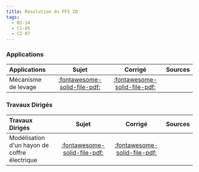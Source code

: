```yaml
---
title: Résolution du PFS 2D 
tags:
  - B2-14
  - C1-05
  - C2-07
---
```


[comment]: <> (Généré automatiquement par ALL_PDF/make_markdown.py, creation_fichiers_activites)


### Applications 
 
| Applications | Sujet | Corrigé | Sources  | 
| :-------------- | :---: | :-----: | :------: | 
| Mécanisme de levage | [:fontawesome-solid-file-pdf:](https://xpessoles-cpge.fr/pdf/Cy_11_Ch_03_PFS_2D_Application_01_Levage_Sujet.pdf) | [:fontawesome-solid-file-pdf:](https://xpessoles-cpge.fr/pdf/Cy_11_Ch_03_PFS_2D_Application_01_Levage_Corrige.pdf) | | Suspension automobile | [:fontawesome-solid-file-pdf:](https://xpessoles-cpge.fr/pdf/Cy_11_Ch_03_PFS_2D_Application_02_FM_Sujet.pdf) | [:fontawesome-solid-file-pdf:](https://xpessoles-cpge.fr/pdf/Cy_11_Ch_03_PFS_2D_Application_02_FM_Corrige.pdf) | | Étude d'un robot Kuka | [:fontawesome-solid-file-pdf:](https://xpessoles-cpge.fr/pdf/Cy_11_Ch_03_PFS_2D_Application_03_Kuka_Sujet.pdf) | [:fontawesome-solid-file-pdf:](https://xpessoles-cpge.fr/pdf/Cy_11_Ch_03_PFS_2D_Application_03_Kuka_Corrige.pdf) | [:material-github:](https://github.com/xpessoles/PSI_Cy_11_Statique_Revisions/tree/main/Chapitre_03_Strategie/Cy_11_Ch_03_PFS_2D_Application_03_Kuka) | 

### Travaux Dirigés 
 
| Travaux Dirigés | Sujet | Corrigé | Sources  | 
| :-------------- | :---: | :-----: | :------: | 
| Modélisation d'un hayon de coffre électrique | [:fontawesome-solid-file-pdf:](https://xpessoles-cpge.fr/pdf/Cy_11_Ch_03_PFS_2D_TD_01_Hayon_Sujet.pdf) | [:fontawesome-solid-file-pdf:](https://xpessoles-cpge.fr/pdf/Cy_11_Ch_03_PFS_2D_TD_01_Hayon_Corrige.pdf) | | Dépose de bagage automatique dans les aéroports | [:fontawesome-solid-file-pdf:](https://xpessoles-cpge.fr/pdf/Cy_11_Ch_03_PFS_2D_TD_02_DBA_Sujet.pdf) | [:fontawesome-solid-file-pdf:](https://xpessoles-cpge.fr/pdf/Cy_11_Ch_03_PFS_2D_TD_02_DBA_Corrige.pdf) | | Interface maître et esclave d'un robot | [:fontawesome-solid-file-pdf:](https://xpessoles-cpge.fr/pdf/Cy_11_Ch_03_PFS_2D_TD_03_Hoeken_Sujet.pdf) | [:fontawesome-solid-file-pdf:](https://xpessoles-cpge.fr/pdf/Cy_11_Ch_03_PFS_2D_TD_03_Hoeken_Corrige.pdf) | | Chasse neige | [:fontawesome-solid-file-pdf:](https://xpessoles-cpge.fr/pdf/Cy_11_Ch_03_PFS_2D_TD_04_ChasseNeige_Sujet.pdf) | [:fontawesome-solid-file-pdf:](https://xpessoles-cpge.fr/pdf/Cy_11_Ch_03_PFS_2D_TD_04_ChasseNeige_Corrige.pdf) | | Stabilisateur vertical pour appareil photo | [:fontawesome-solid-file-pdf:](https://xpessoles-cpge.fr/pdf/Cy_11_Ch_03_PFS_2D_TD_05_StabilisateurVertical_Sujet.pdf) | [:fontawesome-solid-file-pdf:](https://xpessoles-cpge.fr/pdf/Cy_11_Ch_03_PFS_2D_TD_05_StabilisateurVertical_Corrige.pdf) | [:material-github:](https://github.com/xpessoles/PSI_Cy_11_Statique_Revisions/tree/main/Chapitre_03_Strategie/Cy_11_Ch_03_PFS_2D_TD_05_StabilisateurVertical) | 




